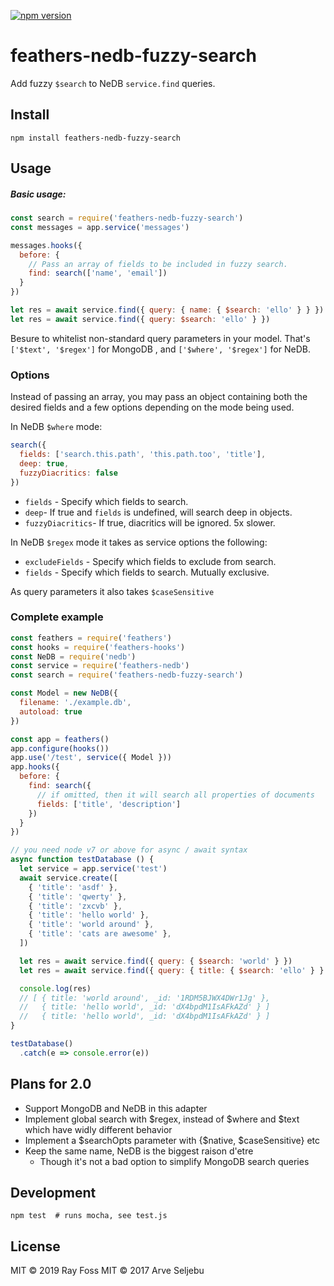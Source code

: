 [![npm version](https://badge.fury.io/js/feathers-nedb-fuzzy-search.svg)](https://badge.fury.io/js/feathers-nedb-fuzzy-search)

# feathers-nedb-fuzzy-search
Add fuzzy `$search` to NeDB `service.find` queries.

## Install
```
npm install feathers-nedb-fuzzy-search
```

## Usage

##### Basic usage:

```js
const search = require('feathers-nedb-fuzzy-search')
const messages = app.service('messages')

messages.hooks({
  before: {
    // Pass an array of fields to be included in fuzzy search.
    find: search(['name', 'email'])
  }
})

let res = await service.find({ query: { name: { $search: 'ello' } } })
let res = await service.find({ query: $search: 'ello' } })
```
Besure to whitelist non-standard query parameters in your model.
That's `['$text', '$regex']` for MongoDB , and `['$where', '$regex']` for NeDB. 

### Options

Instead of passing an array, you may pass an object containing both the desired
fields and a few options depending on the mode being used.

In NeDB `$where` mode:
```js
search({
  fields: ['search.this.path', 'this.path.too', 'title'],
  deep: true,
  fuzzyDiacritics: false
})
```

- `fields` - Specify which fields to search.
- `deep`- If true and `fields` is undefined, will search deep in objects.
- `fuzzyDiacritics`- If true, diacritics will be ignored. 5x slower.

In NeDB `$regex` mode it takes as service options the following:

- `excludeFields` - Specify which fields to exclude from search.
- `fields` - Specify which fields to search. Mutually exclusive. 

As query parameters it also takes `$caseSensitive`

### Complete example
```js
const feathers = require('feathers')
const hooks = require('feathers-hooks')
const NeDB = require('nedb')
const service = require('feathers-nedb')
const search = require('feathers-nedb-fuzzy-search')

const Model = new NeDB({
  filename: './example.db',
  autoload: true
})

const app = feathers()
app.configure(hooks())
app.use('/test', service({ Model }))
app.hooks({
  before: {
    find: search({
      // if omitted, then it will search all properties of documents
      fields: ['title', 'description']
    })
  }
})

// you need node v7 or above for async / await syntax
async function testDatabase () {
  let service = app.service('test')
  await service.create([
    { 'title': 'asdf' },
    { 'title': 'qwerty' },
    { 'title': 'zxcvb' },
    { 'title': 'hello world' },
    { 'title': 'world around' },
    { 'title': 'cats are awesome' },
  ])

  let res = await service.find({ query: { $search: 'world' } })
  let res = await service.find({ query: { title: { $search: 'ello' } } })

  console.log(res)
  // [ { title: 'world around', _id: '1RDM5BJWX4DWr1Jg' },
  //   { title: 'hello world', _id: 'dX4bpdM1IsAFkAZd' } ]
  //   { title: 'hello world', _id: 'dX4bpdM1IsAFkAZd' } ]
}

testDatabase()
  .catch(e => console.error(e))
```

## Plans for 2.0
- Support MongoDB and NeDB in this adapter
- Implement global search with $regex, instead of $where and $text which have widly different behavior
- Implement a $searchOpts parameter with {$native, $caseSensitive} etc
- Keep the same name, NeDB is the biggest raison d'etre
  - Though it's not a bad option to simplify MongoDB search queries

## Development
```
npm test  # runs mocha, see test.js
```

## License
MIT © 2019 Ray Foss
MIT © 2017 Arve Seljebu
